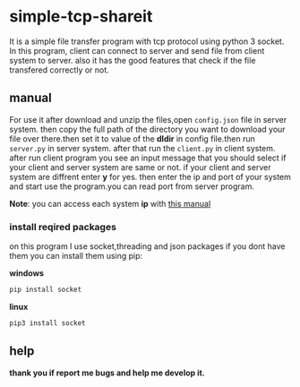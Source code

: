 # simple-tcp-shareit
It is a simple file transfer program with tcp protocol using python 3 socket.
In this program, client can connect to server and send file from client system to server.
also it has the good features that check if the file transfered correctly or not.

## manual
For use it after download and unzip the files,open `config.json` file in server system. then copy the full path of the directory you want to download your file over there.then set it to value of the **dldir** in config file.then  run `server.py` in server system.
after that run the `client.py` in client system. after run client program you see an input message that you should select if your client and server system are same or not.
if your client and server system are diffrent enter **y** for yes. then enter the ip and port of your system and start use the program.you can read port from server program.


**Note**: you can access each system **ip** with [this manual](https://www.dnsstuff.com/scan-network-for-device-ip-address)

### install reqired packages
on this program I use socket,threading and json packages if you dont have them you can install them using pip:

**windows**
```bash
pip install socket
```

**linux**
```bash
pip3 install socket
```

## help

**thank you if report me bugs and help me develop it.**

